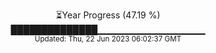 <p align="center">
⏳Year Progress (47.19 %) <br>
██████████████▁▁▁▁▁▁▁▁▁▁▁▁▁▁▁▁ <br>
<sub>Updated: Thu, 22 Jun 2023 06:02:37 GMT</sub>
</p>

